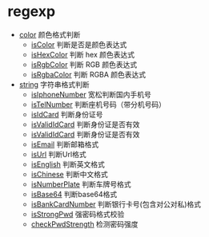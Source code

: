 # regexp

- [color](https://github.com/chenym1992/toolsbox/blob/main/src/regexp/color.ts) 颜色格式判断
  - [isColor](https://github.com/chenym1992/toolsbox/blob/main/src/regexp/color.ts#L53) 判断是否是颜色表达式
  - [isHexColor](https://github.com/chenym1992/toolsbox/blob/main/src/regexp/color.ts#L16) 判断 hex 颜色表达式
  - [isRgbColor](https://github.com/chenym1992/toolsbox/blob/main/src/regexp/color.ts#L31) 判断 RGB 颜色表达式
  - [isRgbaColor](https://github.com/chenym1992/toolsbox/blob/main/src/regexp/color.ts#L48) 判断 RGBA 颜色表达式
- [string](https://github.com/chenym1992/toolsbox/blob/main/src/regexp/string.ts) 字符串格式判断
  - [isIphoneNumber](https://github.com/chenym1992/toolsbox/blob/main/src/regexp/string.ts#L15) 宽松判断国内手机号
  - [isTelNumber](https://github.com/chenym1992/toolsbox/blob/main/src/regexp/string.ts#L32) 判断座机号码（带分机号码）
  - [isIdCard](https://github.com/chenym1992/toolsbox/blob/main/src/regexp/string.ts#L51) 判断身份证号
  - [isValidIdCard](https://github.com/chenym1992/toolsbox/blob/main/src/regexp/string.ts#L64) 判断身份证是否有效
  - [isValidIdCard](https://github.com/chenym1992/toolsbox/blob/main/src/regexp/string.ts#L64) 判断身份证是否有效
  - [isEmail](https://github.com/chenym1992/toolsbox/blob/main/src/regexp/string.ts#L154) 判断邮箱格式
  - [isUrl](https://github.com/chenym1992/toolsbox/blob/main/src/regexp/string.ts#L167) 判断Url格式
  - [isEnglish](https://github.com/chenym1992/toolsbox/blob/main/src/regexp/string.ts#L178) 判断英文格式
  - [isChinese](https://github.com/chenym1992/toolsbox/blob/main/src/regexp/string.ts#L187) 判断中文格式
  - [isNumberPlate](https://github.com/chenym1992/toolsbox/blob/main/src/regexp/string.ts#L202) 判断车牌号格式
  - [isBase64](https://github.com/chenym1992/toolsbox/blob/main/src/regexp/string.ts#L217) 判断base64格式
  - [isBankCardNumber](https://github.com/chenym1992/toolsbox/blob/main/src/regexp/string.ts#L228) 判断银行卡号(包含对公对私)格式
  - [isStrongPwd](https://github.com/chenym1992/toolsbox/blob/main/src/regexp/string.ts#L238) 强密码格式校验
  - [checkPwdStrength](https://github.com/chenym1992/toolsbox/blob/main/src/regexp/string.ts#L261) 检测密码强度